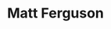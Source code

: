 ---
title: Matt Ferguson
qrcode: data:image/png;base64,iVBORw0KGgoAAAANSUhEUgAAAQAAAAEAAQMAAABmvDolAAAABlBMVEX///8AAABVwtN&#43;AAAB/klEQVR42uyYMQ7sLAyEJ6Kg5AgchZsl2ZtxFI5ASYEyv2zYPxu9fc2r1lEsrTZKvgawB4/xxBNP/FtsJNkAVwHPTJYVQd7xXgCApQE9lIU1uRZ3hDw/2AEc&#43;WoxI5TVVziWrQdZrUWArABCdi0esAzIL3X/92WaBjQndR9W2Qfya9L&#43;OqD6EHPXnJTKevUvAvLjwIiYOyCVBU/2L5L&#43;44CkHBvS/6c0l1nuBaAH7ojyZfc1kTwQuJyVZQMA5G3umFIIOObDc7cEbI559aQeFlL3UlSZNAZQT0iSbGtyJUm/kyhdwp0AyclD9qHGV0OSQ&#43;2BIu&#43;mAF2qqEFkC4Qvy/U0TQAiAysiHQt8RffcHUUfYAkQNdjI7CpGysXd1XSc7cFNAEhOliSaPsV87IMxQE1Q6sMLTXm/qr0FYOgDRhfUvTq6S&#43;lZAKSlUYGOg4sHAF5l0D6waa9a3r2c3Exkhj9NkAnAVah818iZk6oP581rA9BFSWVtDQm&#43;rKoPp0uyAdT0ojqfpQ13oL31xyTnDsDb680HsiwdOHwxBbyHh9SLVfpv9nCxDyaAMQPJonLDD8m5/TEC/XVgDg85ZMI1&#43;eOnVt8L0HIS&#43;/Bi/boPFoAeyuiC4j6mBzAFzF5OmyEdWB1DJmwBc3iIoLaaY3i4fPruOwBPPPHENf4LAAD///L7qlPxjc9rAAAAAElFTkSuQmCC
index: false
private: true
---